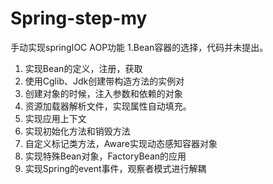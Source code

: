 # Spring-step-my
手动实现springIOC AOP功能
1.Bean容器的选择，代码并未提出。

01. 实现Bean的定义，注册，获取
02. 使用Cglib、Jdk创建带构造方法的实例对
03. 创建对象的时候，注入参数和依赖的对象
04. 资源加载器解析文件，实现属性自动填充。
05. 实现应用上下文
06. 实现初始化方法和销毁方法
07. 自定义标记类方法，Aware实现动态感知容器对象
08. 实现特殊Bean对象，FactoryBean的应用
09. 实现Spring的event事件，观察者模式进行解耦
